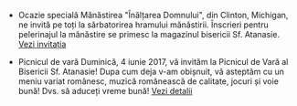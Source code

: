 * <label>Ocazie specială</label> Mănăstirea "Înălțarea Domnului", din Clinton, Michigan, ne invită pe toți la sărbatorirea hramului mănăstirii. Înscrieri pentru pelerinajul la mănăstire se primesc la magazinul bisericii Sf. Atanasie. <a class="pull-right1 clearfix1" href="{{ site.baseurl }}/ro/2017/invitatie-inaltarea-domnului.html">Vezi invitația</a>
  <div class="clearfix">
      
  </div>
* <label>Picnicul de vară</label> Duminică, 4 iunie 2017, vă invităm la Picnicul de Vară al Bisericii Sf. Atanasie! Dupa cum deja v-am obișnuit, vă asteptăm cu un meniu variat românesc, muzică românească de calitate, jocuri și voie bună! Dvs. să aduceți vreme bună! <a href="{{ site.baseurl }}/ro/2017/picnic-vara.html">Vezi detalii</a>